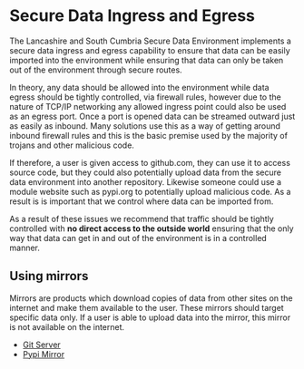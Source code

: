 # Secure Data Ingress and Egress
The Lancashire and South Cumbria Secure Data Environment implements a secure data ingress and egress capability to ensure that data can be easily imported into the environment while ensuring that data can only be taken out of the environment through secure routes.

In theory, any data should be allowed into the environment while data egress should be tightly controlled, via firewall rules, however due to the nature of TCP/IP networking any allowed ingress point could also be used as an egress port. Once a port is opened data can be streamed outward just as easily as inbound. Many solutions use this as a way of getting around inbound firewall rules and this is the basic premise used by the majority of trojans and other malicious code.

If therefore, a user is given access to github.com, they can use it to access source code, but they could also potentially upload data from the secure data environment into another repository. Likewise someone could use a module website such as pypi.org to potentially upload malicious code. As a result is is important that we control where data can be imported from.

As a result of these issues we recommend that traffic should be tightly controlled with **no direct access to the outside world** ensuring that the only way that data can get in and out of the environment is in a controlled manner.

## Using mirrors
Mirrors are products which download copies of data from other sites on the internet and make them available to the user. These mirrors should target specific data only. If a user is able to upload data into the mirror, this mirror is not available on the internet.
* [Git Server](./Secure-Data-Ingress-and-Egress/Git-Server.md)
* [Pypi Mirror](./Secure-Data-Ingress-and-Egress/Pypi-Mirror.md)
